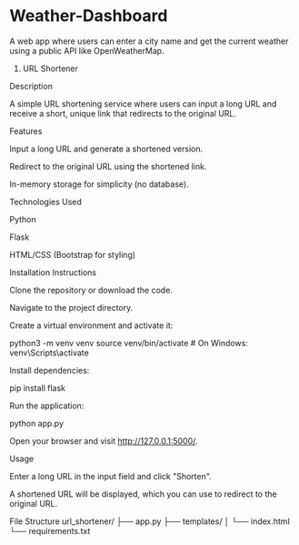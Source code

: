 # Weather-Dashboard
A web app where users can enter a city name and get the current weather using a public API like OpenWeatherMap.

1. URL Shortener

Description

A simple URL shortening service where users can input a long URL and receive a short, unique link that redirects to the original URL.

Features

Input a long URL and generate a shortened version.

Redirect to the original URL using the shortened link.

In-memory storage for simplicity (no database).

Technologies Used

Python

Flask

HTML/CSS (Bootstrap for styling)

Installation Instructions

Clone the repository or download the code.

Navigate to the project directory.

Create a virtual environment and activate it:

python3 -m venv venv
source venv/bin/activate  # On Windows: venv\Scripts\activate

Install dependencies:

pip install flask

Run the application:

python app.py

Open your browser and visit http://127.0.0.1:5000/.

Usage

Enter a long URL in the input field and click "Shorten".

A shortened URL will be displayed, which you can use to redirect to the original URL.

File Structure
url_shortener/
├── app.py
├── templates/
│   └── index.html
└── requirements.txt
